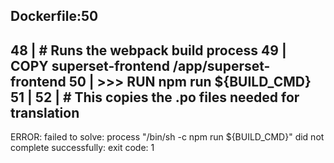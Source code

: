 Dockerfile:50
--------------------
  48 |     # Runs the webpack build process
  49 |     COPY superset-frontend /app/superset-frontend
  50 | >>> RUN npm run ${BUILD_CMD}
  51 |
  52 |     # This copies the .po files needed for translation
--------------------
ERROR: failed to solve: process "/bin/sh -c npm run ${BUILD_CMD}" did not complete successfully: exit code: 1  
